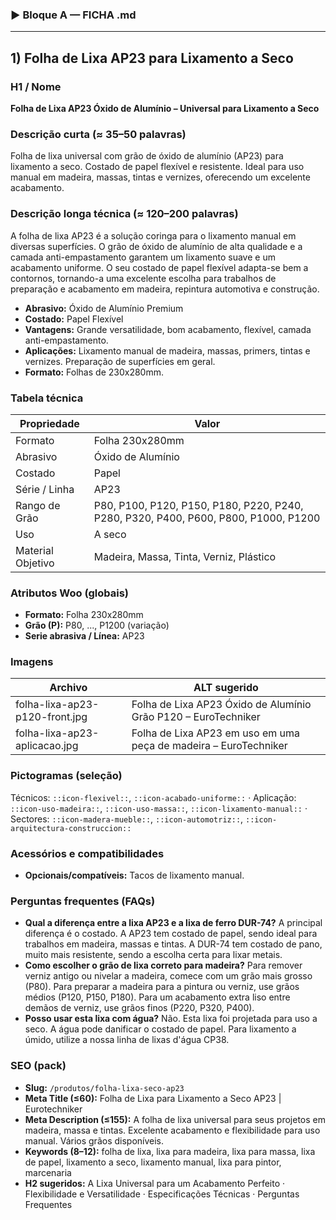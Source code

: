 
### ▶ Bloque A — FICHA .md

---
## 1) Folha de Lixa AP23 para Lixamento a Seco

### H1 / Nome
**Folha de Lixa AP23 Óxido de Alumínio – Universal para Lixamento a Seco**

### Descrição curta (≈ 35–50 palavras)
Folha de lixa universal com grão de óxido de alumínio (AP23) para lixamento a seco. Costado de papel flexível e resistente. Ideal para uso manual em madeira, massas, tintas e vernizes, oferecendo um excelente acabamento.

### Descrição longa técnica (≈ 120–200 palavras)
A folha de lixa AP23 é a solução coringa para o lixamento manual em diversas superfícies. O grão de óxido de alumínio de alta qualidade e a camada anti-empastamento garantem um lixamento suave e um acabamento uniforme. O seu costado de papel flexível adapta-se bem a contornos, tornando-a uma excelente escolha para trabalhos de preparação e acabamento em madeira, repintura automotiva e construção.

- **Abrasivo:** Óxido de Alumínio Premium
- **Costado:** Papel Flexível
- **Vantagens:** Grande versatilidade, bom acabamento, flexível, camada anti-empastamento.
- **Aplicações:** Lixamento manual de madeira, massas, primers, tintas e vernizes. Preparação de superfícies em geral.
- **Formato:** Folhas de 230x280mm.

### Tabela técnica
| **Propriedade** | **Valor** |
|---|---|
| Formato | Folha 230x280mm |
| Abrasivo | Óxido de Alumínio |
| Costado | Papel |
| Série / Linha | AP23 |
| Rango de Grão | P80, P100, P120, P150, P180, P220, P240, P280, P320, P400, P600, P800, P1000, P1200 |
| Uso | A seco |
| Material Objetivo | Madeira, Massa, Tinta, Verniz, Plástico |

### Atributos Woo (globais)
- **Formato:** Folha 230x280mm
- **Grão (P):** P80, ..., P1200 (variação)
- **Serie abrasiva / Línea:** AP23

### Imagens
| Archivo | ALT sugerido |
|---|---|
| folha-lixa-ap23-p120-front.jpg | Folha de Lixa AP23 Óxido de Alumínio Grão P120 – EuroTechniker |
| folha-lixa-ap23-aplicacao.jpg | Folha de Lixa AP23 em uso em uma peça de madeira – EuroTechniker |

### Pictogramas (seleção)
Técnicos: `::icon-flexivel::`, `::icon-acabado-uniforme::` · Aplicação: `::icon-uso-madeira::`, `::icon-uso-massa::`, `::icon-lixamento-manual::` · Sectores: `::icon-madera-mueble::`, `::icon-automotriz::`, `::icon-arquitectura-construccion::`

### Acessórios e compatibilidades
- **Opcionais/compatíveis:** Tacos de lixamento manual.

### Perguntas frequentes (FAQs)
- **Qual a diferença entre a lixa AP23 e a lixa de ferro DUR-74?** A principal diferença é o costado. A AP23 tem costado de papel, sendo ideal para trabalhos em madeira, massas e tintas. A DUR-74 tem costado de pano, muito mais resistente, sendo a escolha certa para lixar metais.
- **Como escolher o grão de lixa correto para madeira?** Para remover verniz antigo ou nivelar a madeira, comece com um grão mais grosso (P80). Para preparar a madeira para a pintura ou verniz, use grãos médios (P120, P150, P180). Para um acabamento extra liso entre demãos de verniz, use grãos finos (P220, P320, P400).
- **Posso usar esta lixa com água?** Não. Esta lixa foi projetada para uso a seco. A água pode danificar o costado de papel. Para lixamento a úmido, utilize a nossa linha de lixas d'água CP38.

### SEO (pack)
- **Slug:** `/produtos/folha-lixa-seco-ap23`
- **Meta Title (≤60):** Folha de Lixa para Lixamento a Seco AP23 | Eurotechniker
- **Meta Description (≤155):** A folha de lixa universal para seus projetos em madeira, massa e tintas. Excelente acabamento e flexibilidade para uso manual. Vários grãos disponíveis.
- **Keywords (8–12):** folha de lixa, lixa para madeira, lixa para massa, lixa de papel, lixamento a seco, lixamento manual, lixa para pintor, marcenaria
- **H2 sugeridos:** A Lixa Universal para um Acabamento Perfeito · Flexibilidade e Versatilidade · Especificações Técnicas · Perguntas Frequentes
